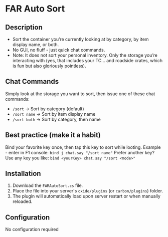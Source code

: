 # FAR Auto Sort

## Description
*   Sort the container you’re currently looking at by category, by item display name, or both.
*   No GUI, no fluff - just quick chat commands.
*   Note: It does not sort your personal inventory. Only the storage you’re interacting with (yes, that includes your TC… and roadside crates, which is fun but also gloriously pointless).

## Chat Commands
Simply look at the storage you want to sort, then issue one of these chat commands:
*   `/sort` → Sort by category (default)
*   `/sort name` → Sort by item display name
*   `/sort both` → Sort by category, then name

## Best practice (make it a habit)
Bind your favorite key once, then tap this key to sort while looting.
Example - enter in F1 console: `bind j chat.say "/sort name"`
Prefer another key? Use any key you like: `bind <yourKey> chat.say "/sort <mode>"`

## Installation
1.  Download the `FARAutoSort.cs` file.
2.  Place the file into your server's `oxide/plugins` (or `carbon/plugins`) folder.
3.  The plugin will automatically load upon server restart or when manually reloaded.

## Configuration
No configuration required